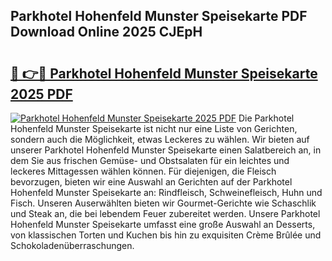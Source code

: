 ## Parkhotel Hohenfeld Munster Speisekarte PDF Download Online 2025 CJEpH

# <h2><a href="http://gcah9u.nevu.top/?p=Parkhotel+Hohenfeld+Munster+Speisekarte">🔗 👉🔴 Parkhotel Hohenfeld Munster Speisekarte 2025 PDF</a></h2>

[![Parkhotel Hohenfeld Munster Speisekarte 2025 PDF](https://i.imgur.com/dBaPXMq.png)](http://gcah9u.nevu.top/?p=Parkhotel+Hohenfeld+Munster+Speisekarte)
Die Parkhotel Hohenfeld Munster Speisekarte ist nicht nur eine Liste von Gerichten, sondern auch die Möglichkeit, etwas Leckeres zu wählen. Wir bieten auf unserer Parkhotel Hohenfeld Munster Speisekarte einen Salatbereich an, in dem Sie aus frischen Gemüse- und Obstsalaten für ein leichtes und leckeres Mittagessen wählen können. Für diejenigen, die Fleisch bevorzugen, bieten wir eine Auswahl an Gerichten auf der Parkhotel Hohenfeld Munster Speisekarte an: Rindfleisch, Schweinefleisch, Huhn und Fisch. Unseren Auserwählten bieten wir Gourmet-Gerichte wie Schaschlik und Steak an, die bei lebendem Feuer zubereitet werden. Unsere Parkhotel Hohenfeld Munster Speisekarte umfasst eine große Auswahl an Desserts, von klassischen Torten und Kuchen bis hin zu exquisiten Crème Brûlée und Schokoladenüberraschungen.
